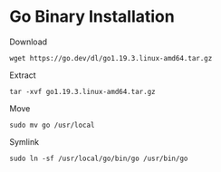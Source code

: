 # Go Binary Installation

Download

```
wget https://go.dev/dl/go1.19.3.linux-amd64.tar.gz
```

Extract

```
tar -xvf go1.19.3.linux-amd64.tar.gz
```

Move

```
sudo mv go /usr/local
```

Symlink

```
sudo ln -sf /usr/local/go/bin/go /usr/bin/go
```
